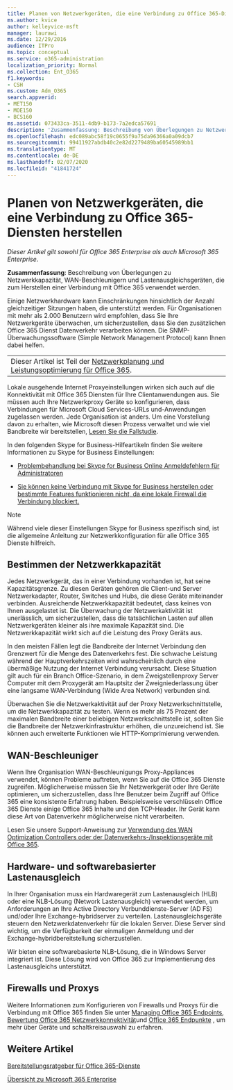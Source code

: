 ```yaml
---
title: Planen von Netzwerkgeräten, die eine Verbindung zu Office 365-Diensten herstellen
ms.author: kvice
author: kelleyvice-msft
manager: laurawi
ms.date: 12/29/2016
audience: ITPro
ms.topic: conceptual
ms.service: o365-administration
localization_priority: Normal
ms.collection: Ent_O365
f1.keywords:
- CSH
ms.custom: Adm_O365
search.appverid:
- MET150
- MOE150
- BCS160
ms.assetid: 073433ca-3511-4db9-b173-7a2edca57691
description: 'Zusammenfassung: Beschreibung von Überlegungen zu Netzwerkkapazität, WAN-Beschleunigern und Lastenausgleichsgeräten, die zum Herstellen einer Verbindung mit Office 365 verwendet werden.'
ms.openlocfilehash: edc089abc58f19c0655f9a75da96366a0a09dcb7
ms.sourcegitcommit: 99411927abdb40c2e82d2279489ba60545989bb1
ms.translationtype: MT
ms.contentlocale: de-DE
ms.lasthandoff: 02/07/2020
ms.locfileid: "41841724"
---
```

# <a name="plan-for-network-devices-that-connect-to-office-365-services"></a>Planen von Netzwerkgeräten, die eine Verbindung zu Office 365-Diensten herstellen

*Dieser Artikel gilt sowohl für Office 365 Enterprise als auch Microsoft 365 Enterprise*.
  
**Zusammenfassung**: Beschreibung von Überlegungen zu Netzwerkkapazität, WAN-Beschleunigern und Lastenausgleichsgeräten, die zum Herstellen einer Verbindung mit Office 365 verwendet werden.

Einige Netzwerkhardware kann Einschränkungen hinsichtlich der Anzahl gleichzeitiger Sitzungen haben, die unterstützt werden. Für Organisationen mit mehr als 2.000 Benutzern wird empfohlen, dass Sie Ihre Netzwerkgeräte überwachen, um sicherzustellen, dass Sie den zusätzlichen Office 365 Dienst Datenverkehr verarbeiten können. Die SNMP-Überwachungssoftware (Simple Network Management Protocol) kann Ihnen dabei helfen.

||
|:-----|
| Dieser Artikel ist Teil der [Netzwerkplanung und Leistungsoptimierung für Office 365](https://aka.ms/tune).|

Lokale ausgehende Internet Proxyeinstellungen wirken sich auch auf die Konnektivität mit Office 365 Diensten für Ihre Clientanwendungen aus. Sie müssen auch Ihre Netzwerkproxy Geräte so konfigurieren, dass Verbindungen für Microsoft Cloud Services-URLs und-Anwendungen zugelassen werden. Jede Organisation ist anders. Um eine Vorstellung davon zu erhalten, wie Microsoft diesen Prozess verwaltet und wie viel Bandbreite wir bereitstellen, [Lesen Sie die Fallstudie](https://www.microsoft.com/itshowcase/Article/Content/631/Optimizing-network-performance-for-Microsoft-Office-365).
  
In den folgenden Skype for Business-Hilfeartikeln finden Sie weitere Informationen zu Skype for Business Einstellungen:
  
- [Problembehandlung bei Skype for Business Online Anmeldefehlern für Administratoren](https://docs.microsoft.com/skypeforbusiness/set-up-skype-for-business-online/troubleshooting-sign-in-errors-for-admins)

- [Sie können keine Verbindung mit Skype for Business herstellen oder bestimmte Features funktionieren nicht, da eine lokale Firewall die Verbindung blockiert.](https://go.microsoft.com/fwlink/p/?LinkID=243625)

> [!NOTE]
> Während viele dieser Einstellungen Skype for Business spezifisch sind, ist die allgemeine Anleitung zur Netzwerkkonfiguration für alle Office 365 Dienste hilfreich.
  
## <a name="determining-network-capacity"></a>Bestimmen der Netzwerkkapazität

Jedes Netzwerkgerät, das in einer Verbindung vorhanden ist, hat seine Kapazitätsgrenze. Zu diesen Geräten gehören die Client-und Server Netzwerkadapter, Router, Switches und Hubs, die diese Geräte miteinander verbinden. Ausreichende Netzwerkkapazität bedeutet, dass keines von Ihnen ausgelastet ist. Die Überwachung der Netzwerkaktivität ist unerlässlich, um sicherzustellen, dass die tatsächlichen Lasten auf allen Netzwerkgeräten kleiner als ihre maximale Kapazität sind. Die Netzwerkkapazität wirkt sich auf die Leistung des Proxy Geräts aus.
  
In den meisten Fällen legt die Bandbreite der Internet Verbindung den Grenzwert für die Menge des Datenverkehrs fest. Die schwache Leistung während der Hauptverkehrszeiten wird wahrscheinlich durch eine übermäßige Nutzung der Internet Verbindung verursacht. Diese Situation gilt auch für ein Branch Office-Szenario, in dem Zweigstellenproxy Server Computer mit dem Proxygerät am Hauptsitz der Zweigniederlassung über eine langsame WAN-Verbindung (Wide Area Network) verbunden sind.
  
Überwachen Sie die Netzwerkaktivität auf der Proxy Netzwerkschnittstelle, um die Netzwerkkapazität zu testen. Wenn es mehr als 75 Prozent der maximalen Bandbreite einer beliebigen Netzwerkschnittstelle ist, sollten Sie die Bandbreite der Netzwerkinfrastruktur erhöhen, die unzureichend ist. Sie können auch erweiterte Funktionen wie HTTP-Komprimierung verwenden.
  
## <a name="wan-accelerators"></a>WAN-Beschleuniger

Wenn Ihre Organisation WAN-Beschleunigungs Proxy-Appliances verwendet, können Probleme auftreten, wenn Sie auf die Office 365 Dienste zugreifen. Möglicherweise müssen Sie Ihr Netzwerkgerät oder Ihre Geräte optimieren, um sicherzustellen, dass Ihre Benutzer beim Zugriff auf Office 365 eine konsistente Erfahrung haben. Beispielsweise verschlüsseln Office 365 Dienste einige Office 365 Inhalte und den TCP-Header. Ihr Gerät kann diese Art von Datenverkehr möglicherweise nicht verarbeiten.
  
Lesen Sie unsere Support-Anweisung zur [Verwendung des WAN Optimization Controllers oder der Datenverkehrs-/Inspektionsgeräte mit Office 365](https://support.microsoft.com/kb/2690045).
  
## <a name="hardware-and-software-load-balancing-devices"></a>Hardware- und softwarebasierter Lastenausgleich

In Ihrer Organisation muss ein Hardwaregerät zum Lastenausgleich (HLB) oder eine NLB-Lösung (Network Lastenausgleich) verwendet werden, um Anforderungen an Ihre Active Directory Verbunddienste-Server (AD FS) und/oder Ihre Exchange-hybridserver zu verteilen. Lastenausgleichsgeräte steuern den Netzwerkdatenverkehr für die lokalen Server. Diese Server sind wichtig, um die Verfügbarkeit der einmaligen Anmeldung und der Exchange-hybridbereitstellung sicherzustellen.
  
Wir bieten eine softwarebasierte NLB-Lösung, die in Windows Server integriert ist. Diese Lösung wird von Office 365 zur Implementierung des Lastenausgleichs unterstützt.
  
## <a name="firewalls-and-proxies"></a>Firewalls und Proxys

Weitere Informationen zum Konfigurieren von Firewalls und Proxys für die Verbindung mit Office 365 finden Sie unter [Managing Office 365 Endpoints](https://support.office.com/article/99cab9d4-ef59-4207-9f2b-3728eb46bf9a), [Bewertung Office 365 Netzwerkkonnektivität](assessing-network-connectivity.md)und [Office 365 Endpunkte](https://support.office.com/article/d4088321-1c89-4b96-9c99-54c75cae2e6d) , um mehr über Geräte und schaltkreisauswahl zu erfahren.
  
## <a name="see-also"></a>Weitere Artikel

[Bereitstellungsratgeber für Office 365-Dienste](deployment-advisors-for-office-365.md)

[Übersicht zu Microsoft 365 Enterprise](https://docs.microsoft.com/microsoft-365/enterprise/microsoft-365-overview)
